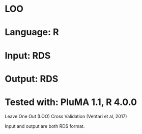 # LOO
# Language: R
# Input: RDS
# Output: RDS
# Tested with: PluMA 1.1, R 4.0.0


Leave One Out (LOO) Cross Validation (Vehtari et al, 2017)

Input and output are both RDS format.
